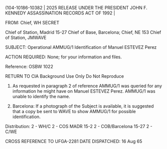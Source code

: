(104-10186-10382 | 2025 RELEASE UNDER THE PRESIDENT JOHN F. KENNEDY ASSASSINATION RECORDS ACT OF 1992 |

FROM: Chief, WH
SECRET

Chief of Station, Madrid 15-27
Chief of Base, Barcelona; Chief, NE 153
Chief of Station, JMWAVE

SUBJECT: Operational
AMMUG/1 Identification of Manuel ESTEVEZ Perez

ACTION REQUIRED: None; for your information and files.

Reference: OSBW 1022

RETURN TO CIA
Background Use Only
Do Not Reproduce

1. As requested in paragraph 2 of reference AMMUG/1 was queried for any information he might have on Manuel ESTEVEZ Perez. AMMUG/1 was unable to identify the name.

2. Barcelona: If a photograph of the Subject is available, it is suggested that a copy be sent to WAVE to show AMMUG/1 for possible identification.

Distribution:
2 - WH/C
2 - COS MADR 15-2
2 - COB/Barcelona 15-27
2 - C/WE

CROSS REFERENCE TO
UFGA-2281
DATE DISPATCHED: 16 Aug 65
